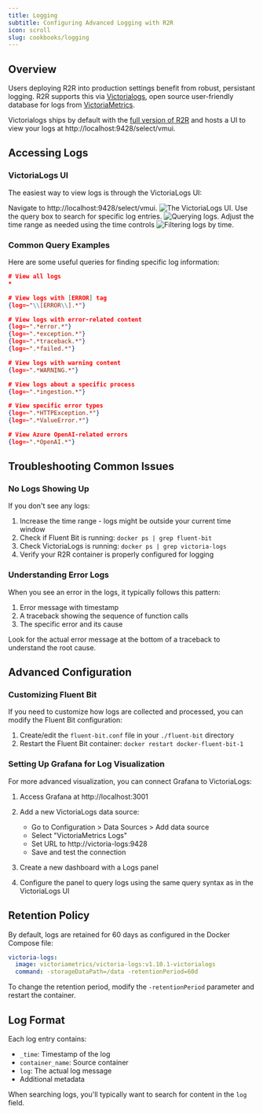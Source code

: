 ```yaml
---
title: Logging
subtitle: Configuring Advanced Logging with R2R
icon: scroll
slug: cookbooks/logging
---
```


## Overview
Users deploying R2R into production settings benefit from robust, persistant logging. R2R supports this via [Victorialogs](https://docs.victoriametrics.com/victorialogs), open source user-friendly database for logs from [VictoriaMetrics](https://docs.victoriametrics.com).

Victorialogs ships by default with the [full version of R2R](/self-hosting/installation/full) and hosts a UI to view your logs at http://localhost:9428/select/vmui.

## Accessing Logs

### VictoriaLogs UI

The easiest way to view logs is through the VictoriaLogs UI:

<Steps>
  <Step>
  Navigate to http://localhost:9428/select/vmui.
  <img src="../images/cookbooks/logging/vmui.png" alt="The VictoriaLogs UI." />
  </Step>

  <Step>
    Use the query box to search for specific log entries.
    <img src="../images/cookbooks/logging/logging_query.png" alt="Querying logs." />
  </Step>

  <Step>
    Adjust the time range as needed using the time controls
    <img src="../images/cookbooks/logging/logging_filter_time.png" alt="Filtering logs by time." />
  </Step>
</Steps>

### Common Query Examples

Here are some useful queries for finding specific log information:

```json
# View all logs
*

# View logs with [ERROR] tag
{log=~"\\[ERROR\\].*"}

# View logs with error-related content
{log=~".*error.*"}
{log=~".*exception.*"}
{log=~".*traceback.*"}
{log=~".*failed.*"}

# View logs with warning content
{log=~".*WARNING.*"}

# View logs about a specific process
{log=~".*ingestion.*"}

# View specific error types
{log=~".*HTTPException.*"}
{log=~".*ValueError.*"}

# View Azure OpenAI-related errors
{log=~".*OpenAI.*"}
```

## Troubleshooting Common Issues

### No Logs Showing Up

If you don't see any logs:

1. Increase the time range - logs might be outside your current time window
2. Check if Fluent Bit is running: `docker ps | grep fluent-bit`
3. Check VictoriaLogs is running: `docker ps | grep victoria-logs`
4. Verify your R2R container is properly configured for logging

### Understanding Error Logs

When you see an error in the logs, it typically follows this pattern:

1. Error message with timestamp
2. A traceback showing the sequence of function calls
3. The specific error and its cause

Look for the actual error message at the bottom of a traceback to understand the root cause.

## Advanced Configuration

### Customizing Fluent Bit

If you need to customize how logs are collected and processed, you can modify the Fluent Bit configuration:

1. Create/edit the `fluent-bit.conf` file in your `./fluent-bit` directory
2. Restart the Fluent Bit container: `docker restart docker-fluent-bit-1`

### Setting Up Grafana for Log Visualization

For more advanced visualization, you can connect Grafana to VictoriaLogs:

1. Access Grafana at http://localhost:3001
2. Add a new VictoriaLogs data source:
   - Go to Configuration > Data Sources > Add data source
   - Select "VictoriaMetrics Logs"
   - Set URL to http://victoria-logs:9428
   - Save and test the connection

3. Create a new dashboard with a Logs panel
4. Configure the panel to query logs using the same query syntax as in the VictoriaLogs UI

## Retention Policy

By default, logs are retained for 60 days as configured in the Docker Compose file:

```yaml
victoria-logs:
  image: victoriametrics/victoria-logs:v1.10.1-victorialogs
  command: -storageDataPath=/data -retentionPeriod=60d
```

To change the retention period, modify the `-retentionPeriod` parameter and restart the container.

## Log Format

Each log entry contains:

- `_time`: Timestamp of the log
- `container_name`: Source container
- `log`: The actual log message
- Additional metadata

When searching logs, you'll typically want to search for content in the `log` field.
